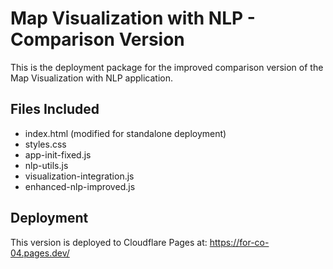 # Map Visualization with NLP - Comparison Version

This is the deployment package for the improved comparison version of the Map Visualization with NLP application.

## Files Included
- index.html (modified for standalone deployment)
- styles.css
- app-init-fixed.js
- nlp-utils.js
- visualization-integration.js
- enhanced-nlp-improved.js

## Deployment
This version is deployed to Cloudflare Pages at: https://for-co-04.pages.dev/
